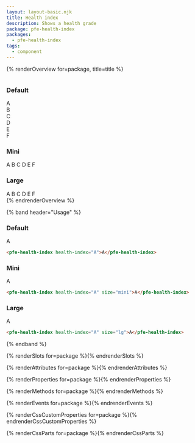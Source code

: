```yaml
---
layout: layout-basic.njk
title: Health index
description: Shows a health grade
package: pfe-health-index
packages:
  - pfe-health-index
tags:
  - component
---
```


{% renderOverview for=package, title=title %}
  <div class="pfe-l-grid pfe-m-gutters pfe-m-all-4-col">
    <section style="display: grid">
      <h3>Default</h3>
      <pfe-health-index health-index="A">A</pfe-health-index>
      <pfe-health-index health-index="B">B</pfe-health-index>
      <pfe-health-index health-index="C">C</pfe-health-index>
      <pfe-health-index health-index="D">D</pfe-health-index>
      <pfe-health-index health-index="E">E</pfe-health-index>
      <pfe-health-index health-index="F">F</pfe-health-index>
    </section>
    <section>
      <h3>Mini</h3>
      <pfe-health-index health-index="A" size="mini">A</pfe-health-index>
      <pfe-health-index health-index="B" size="mini">B</pfe-health-index>
      <pfe-health-index health-index="C" size="mini">C</pfe-health-index>
      <pfe-health-index health-index="D" size="mini">D</pfe-health-index>
      <pfe-health-index health-index="E" size="mini">E</pfe-health-index>
      <pfe-health-index health-index="F" size="mini">F</pfe-health-index>
    </section>
    <section>
      <h3>Large</h3>
      <pfe-health-index health-index="A" size="lg">A</pfe-health-index>
      <pfe-health-index health-index="B" size="lg">B</pfe-health-index>
      <pfe-health-index health-index="C" size="lg">C</pfe-health-index>
      <pfe-health-index health-index="D" size="lg">D</pfe-health-index>
      <pfe-health-index health-index="E" size="lg">E</pfe-health-index>
      <pfe-health-index health-index="F" size="lg">F</pfe-health-index>
    </section>
  </div>
{% endrenderOverview %}

{% band header="Usage" %}
  ### Default
  <pfe-health-index health-index="A">A</pfe-health-index>
  ```html
  <pfe-health-index health-index="A">A</pfe-health-index>
  ```

  ### Mini
  <pfe-health-index health-index="A" size="mini">A</pfe-health-index>
  ```html
  <pfe-health-index health-index="A" size="mini">A</pfe-health-index>
  ```

  ### Large
  <pfe-health-index health-index="A" size="lg">A</pfe-health-index>
  ```html
  <pfe-health-index health-index="A" size="lg">A</pfe-health-index>
  ```
{% endband %}

{% renderSlots for=package %}{% endrenderSlots %}

{% renderAttributes for=package %}{% endrenderAttributes %}

{% renderProperties for=package %}{% endrenderProperties %}

{% renderMethods for=package %}{% endrenderMethods %}

{% renderEvents for=package %}{% endrenderEvents %}

{% renderCssCustomProperties for=package %}{% endrenderCssCustomProperties %}

{% renderCssParts for=package %}{% endrenderCssParts %}

